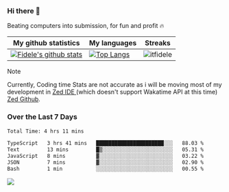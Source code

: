 ### Hi there 👋
<p>Beating computers into submission, for fun and profit 🔥</p>

|My github statistics|My languages|Streaks|
|-|-|-|
|[![Fidele's github stats](https://github-readme-stats.vercel.app/api?username=itfidele&count_private=true&show_icons=true&theme=dark&hide_title=true)](https://github.com/itfidele)|[![Top Langs](https://github-readme-stats.vercel.app/api/top-langs/?username=itfidele&show_icons=true&langs_count=8&theme=dark&layout=compact&hide_title=true)](https://github.com/itfidele)|![itfidele](https://github-readme-streak-stats.herokuapp.com/?user=itfidele&theme=dark)

> [!NOTE]  
> Currently, Coding time Stats are not accurate as i will be moving most of my development in <a href="https://zed.dev" target="_blank"> Zed IDE </a> (which doesn't support Wakatime API at this time) <a href="https://github.com/zed-industries/zed">Zed Github</a>.

### Over the Last 7 Days
<!--START_SECTION:waka-->

```txt
Total Time: 4 hrs 11 mins

TypeScript   3 hrs 41 mins   ██████████████████████░░░   88.03 %
Text         13 mins         █▒░░░░░░░░░░░░░░░░░░░░░░░   05.31 %
JavaScript   8 mins          ▓░░░░░░░░░░░░░░░░░░░░░░░░   03.22 %
JSON         7 mins          ▓░░░░░░░░░░░░░░░░░░░░░░░░   02.90 %
Bash         1 min           ░░░░░░░░░░░░░░░░░░░░░░░░░   00.55 %
```

<!--END_SECTION:waka-->



![](https://komarev.com/ghpvc/?username=itfidele)
